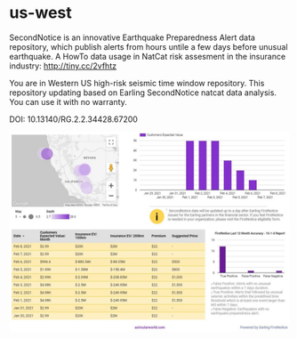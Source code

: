 # us-west
SecondNotice is an innovative Earthquake Preparedness Alert data repository, which publish alerts from hours untile a few days before unusual earthquake. A HowTo data usage in NatCat risk assesment in the insurance industry: 
http://tiny.cc/2vfhtz

You are in Western US high-risk seismic time window repository. This repository updating based on Earling SecondNotice natcat data analysis. You can use it with no warranty.

DOI: 10.13140/RG.2.2.34428.67200

![Earling SecondNotice Open Dashboard](https://github.com/earling/us-west/blob/main/secondnotice-parametric-dashboard.JPG?raw=true)
